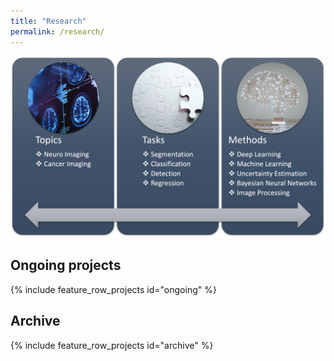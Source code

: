 ```yaml
---
title: "Research"
permalink: /research/
---
```

<!-- ### Broad
Computer Vision, Medical Imaging, Artificial Intelligence

### Specific -->

![Research Interests](/assets/images/research_interests.png)

<!-- ###### Methods:
Deep Learning, Machine Learning, Uncertainty Estimation, Bayesin Neural Networks, Image Processing

###### Tasks:
Segmentation, Classification, Detection, Regression

###### Topics:
NeuroImaging: Multiple Sclerosis, Alzheimers
Cancer Imaging: Breast, Brain -->


## Ongoing projects
{% include feature_row_projects id="ongoing" %}

## Archive
{% include feature_row_projects id="archive" %}
